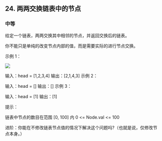 ## 24. 两两交换链表中的节点
### 中等
给定一个链表，两两交换其中相邻的节点，并返回交换后的链表。

你不能只是单纯的改变节点内部的值，而是需要实际的进行节点交换。

 

示例 1：

<img src="https://assets.leetcode.com/uploads/2020/10/03/swap_ex1.jpg"/>


输入：head = [1,2,3,4]
输出：[2,1,4,3]
示例 2：

输入：head = []
输出：[]
示例 3：

输入：head = [1]
输出：[1]
 

提示：

链表中节点的数目在范围 [0, 100] 内
0 <= Node.val <= 100
 

进阶：你能在不修改链表节点值的情况下解决这个问题吗?（也就是说，仅修改节点本身。）
